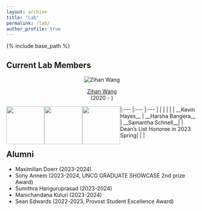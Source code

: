 ```yaml
---
layout: archive
title: "Lab"
permalink: /lab/
author_profile: true
---    
```


{% include base_path %}

## Current Lab Members

<div class="row">
    <div class="column">
      <center>
      <div class="author__avatar">
            <img src="/images/img/students/zihan wang.png" class="author__avatar" alt="Zihan Wang">
      </div>
      <div class="author__content">
            <p><a href = "https://zihanwangki.github.io/">Zihan Wang</a><br/>(2020 - )</p>
      </div>
      </center>
    </div>
</div>
|:---        |:---        |:---      |
| <img src="https://yingchengsun.github.io/academic/images/Kevin.png"  width="100" style="float: left"> | <img src=""  width="100" style="float: left"> | <img src=""  width="100" style="float: left">   | 
| __Kevin Hayes__ | __Harsha Bangera__ | __Samantha Schnell__| 
| Dean’s List Honoree in 2023 Spring| | |


## Alumni
  + Maximilian Doerr (2023-2024)
  + Sony Annem (2023-2024, UNCG GRADUATE SHOWCASE 2nd prize Award)
  + Sumithra Hariguruprasad (2023-2024)
  + Manichandana Kuluri (2023-2024)
  + Sean Edwards (2022-2023, Provost Student Excellence Award)

